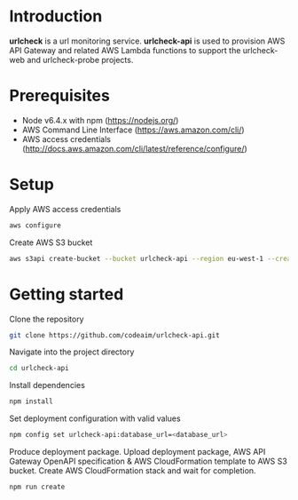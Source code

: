 # Introduction
**urlcheck** is a url monitoring service.
**urlcheck-api** is used to provision AWS API Gateway and related AWS Lambda functions to support the urlcheck-web and urlcheck-probe projects.

# Prerequisites
- Node v6.4.x with npm (https://nodejs.org/)
- AWS Command Line Interface (https://aws.amazon.com/cli/)
- AWS access credentials (http://docs.aws.amazon.com/cli/latest/reference/configure/)

# Setup
Apply AWS access credentials
```bash
aws configure
```

Create AWS S3 bucket
```bash
aws s3api create-bucket --bucket urlcheck-api --region eu-west-1 --create-bucket-configuration LocationConstraint=eu-west-1
```

# Getting started
Clone the repository
```bash
git clone https://github.com/codeaim/urlcheck-api.git
```

Navigate into the project directory
```bash
cd urlcheck-api
```

Install dependencies
```bash
npm install
```

Set deployment configuration with valid values
```bash
npm config set urlcheck-api:database_url=<database_url>
```

Produce deployment package. Upload deployment package, AWS API Gateway OpenAPI specification & AWS CloudFormation template to AWS S3 bucket. Create AWS CloudFormation stack and wait for completion.
```bash
npm run create
```
